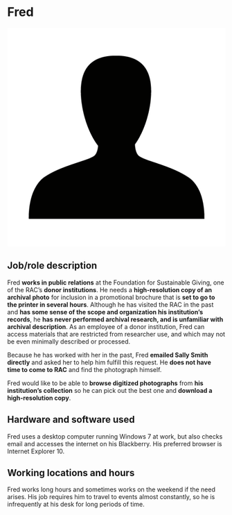 # Fred

![headshot](img/user.png)

## Job/role description

Fred **works in public relations** at the Foundation for Sustainable
Giving, one of the RAC’s **donor institutions**. He needs a
**high-resolution copy of an archival photo** for inclusion in a
promotional brochure that is **set to go to the printer in several
hours**. Although he has visited the RAC in the past and **has some
sense of the scope and organization his institution’s records**, he
**has never performed archival research, and is unfamiliar with archival
description**. As an employee of a donor institution, Fred can access
materials that are restricted from researcher use, and which may not be
even minimally described or processed.

Because he has worked with her in the past, Fred **emailed Sally Smith
directly** and asked her to help him fulfill this request. He **does not
have time to come to RAC** and find the photograph himself.

Fred would like to be able to **browse digitized photographs** from
**his institution’s collection** so he can pick out the best one and
**download a high-resolution copy**.

## Hardware and software used

Fred uses a desktop computer running Windows 7 at work, but also checks
email and accesses the internet on his Blackberry. His preferred browser
is Internet Explorer 10.

## Working locations and hours

Fred works long hours and sometimes works on the weekend if the need
arises. His job requires him to travel to events almost constantly, so
he is infrequently at his desk for long periods of time.
